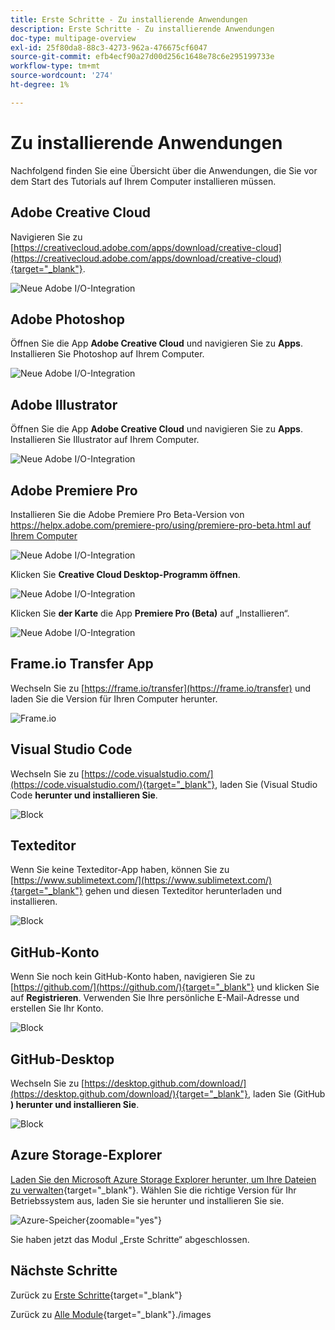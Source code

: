 ```yaml
---
title: Erste Schritte - Zu installierende Anwendungen
description: Erste Schritte - Zu installierende Anwendungen
doc-type: multipage-overview
exl-id: 25f80da8-88c3-4273-962a-476675cf6047
source-git-commit: efb4ecf90a27d00d256c1648e78c6e295199733e
workflow-type: tm+mt
source-wordcount: '274'
ht-degree: 1%

---
```


# Zu installierende Anwendungen

Nachfolgend finden Sie eine Übersicht über die Anwendungen, die Sie vor dem Start des Tutorials auf Ihrem Computer installieren müssen.

## Adobe Creative Cloud

Navigieren Sie zu [https://creativecloud.adobe.com/apps/download/creative-cloud](https://creativecloud.adobe.com/apps/download/creative-cloud){target="_blank"}.

![Neue Adobe I/O-Integration](./images/cc.png)

## Adobe Photoshop

Öffnen Sie die App **Adobe Creative Cloud** und navigieren Sie zu **Apps**. Installieren Sie Photoshop auf Ihrem Computer.

![Neue Adobe I/O-Integration](./images/psd.png)

## Adobe Illustrator

Öffnen Sie die App **Adobe Creative Cloud** und navigieren Sie zu **Apps**. Installieren Sie Illustrator auf Ihrem Computer.

![Neue Adobe I/O-Integration](./images/psd.png)

## Adobe Premiere Pro

Installieren Sie die Adobe Premiere Pro Beta-Version von [https://helpx.adobe.com/premiere-pro/using/premiere-pro-beta.html auf Ihrem Computer](https://helpx.adobe.com/premiere-pro/using/premiere-pro-beta.html)

![Neue Adobe I/O-Integration](./images/prpro.png)

Klicken Sie **Creative Cloud Desktop-Programm öffnen**.

![Neue Adobe I/O-Integration](./images/prpro1.png)

Klicken Sie **der Karte** die App **Premiere Pro (Beta)** auf „Installieren“.

![Neue Adobe I/O-Integration](./images/prpro2.png)

## Frame.io Transfer App

Wechseln Sie zu [https://frame.io/transfer](https://frame.io/transfer) und laden Sie die Version für Ihren Computer herunter.

![Frame.io](./images/frameio11.png)

## Visual Studio Code

Wechseln Sie zu [https://code.visualstudio.com/](https://code.visualstudio.com/){target="_blank"}, laden Sie (Visual Studio Code **herunter und installieren Sie**.

![Block](./images/vsc1.png)

## Texteditor

Wenn Sie keine Texteditor-App haben, können Sie zu [https://www.sublimetext.com/](https://www.sublimetext.com/){target="_blank"} gehen und diesen Texteditor herunterladen und installieren.

![Block](./images/text1.png)

## GitHub-Konto

Wenn Sie noch kein GitHub-Konto haben, navigieren Sie zu [https://github.com/](https://github.com/){target="_blank"} und klicken Sie auf **Registrieren**. Verwenden Sie Ihre persönliche E-Mail-Adresse und erstellen Sie Ihr Konto.

![Block](./images/git.png)

## GitHub-Desktop

Wechseln Sie zu [https://desktop.github.com/download/](https://desktop.github.com/download/){target="_blank"}, laden Sie (GitHub **) herunter und installieren Sie**.

![Block](./images/block1.png)

## Azure Storage-Explorer

[Laden Sie den Microsoft Azure Storage Explorer herunter, um Ihre Dateien zu verwalten](https://azure.microsoft.com/en-us/products/storage/storage-explorer#Download-4){target="_blank"}. Wählen Sie die richtige Version für Ihr Betriebssystem aus, laden Sie sie herunter und installieren Sie sie.

![Azure-Speicher](./images/az10.png){zoomable="yes"}

Sie haben jetzt das Modul „Erste Schritte“ abgeschlossen.

## Nächste Schritte

Zurück zu [Erste Schritte](./getting-started.md){target="_blank"}

Zurück zu [Alle Module](./../../../overview.md){target="_blank"}./images
